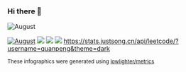 ### Hi there 👋

<!--
**sean2772689070/sean2772689070** is a ✨ _special_ ✨ repository because its `README.md` (this file) appears on your GitHub profile.

Here are some ideas to get you started:

- 🔭 I’m currently working on ...
- 🌱 I’m currently learning ...
- 👯 I’m looking to collaborate on ...
- 🤔 I’m looking for help with ...
- 💬 Ask me about ...
- 📫 How to reach me: ...
- 😄 Pronouns: ...
- ⚡ Fun fact: ...
-->

![August](https://github-readme-stats.vercel.app/api?username=sean2772689070&show_icons=true&theme=transparent)

[![August](https://github-profile-trophy.vercel.app/?username=sean2772689070)](https://github.com/ryo-ma/github-profile-trophy)
<span > 
<img src="https://img.shields.io/badge/-HTML5-E34F26?style=flat-square&logo=html5&logoColor=white" /> 
<img src="https://img.shields.io/badge/-CSS3-1572B6?style=flat-square&logo=css3" /> 
<img src="https://img.shields.io/badge/-JavaScript-oringe?style=flat-square&logo=javascript" /> 
</span>
https://stats.justsong.cn/api/leetcode/?username=quanpeng&theme=dark

<sub>These infographics were generated using [lowlighter/metrics](https://github.com/lowlighter/metrics)</sub>

